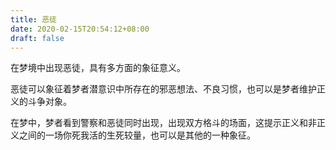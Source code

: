 ```yaml
---
title: 恶徒
date: 2020-02-15T20:54:12+08:00
draft: false
---
```


在梦境中出现恶徒，具有多方面的象征意义。

恶徒可以象征着梦者潜意识中所存在的邪恶想法、不良习惯，也可以是梦者维护正义的斗争对象。

在梦中，梦者看到警察和恶徒同时出现，出现双方格斗的场面，这提示正义和非正义之间的一场你死我活的生死较量，也可以是其他的一种象征。

